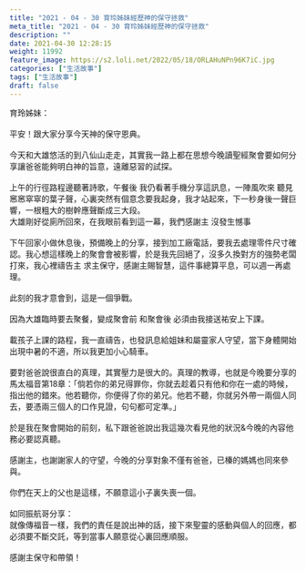 ```yaml
---
title: "2021 - 04 - 30 育玲姊妹經歷神的保守拯救"
meta_title: "2021 - 04 - 30 育玲姊妹經歷神的保守拯救"
description: ""
date: 2021-04-30 12:28:15
weight: 11992
feature_image: https://s2.loli.net/2022/05/18/ORLAHuNPn96K7iC.jpg
categories: ["生活故事"]
tags: ["生活故事"]
draft: false
---
```


育玲姊妹：<br />
<br />
平安！跟大家分享今天神的保守恩典。<br />
<br />
今天和大雄悠活的到八仙山走走，其實我一路上都在思想今晚讀聖經聚會要如何分享讓爸爸能夠明白神的旨意，遠離惡習的試探。<br />
<br />
上午的行徑路程邊聽著詩歌，午餐後 我仍看著手機分享這訊息，一陣風吹來 聽見窸窸窣窣的葉子聲，心裏突然有個意念要我起身，我才站起來，下一秒身後一聲巨響，一根粗大的樹幹應聲斷成三大段。<br />
大雄剛好從廁所回來，在我眼前看到這一幕，我們感謝主 沒發生憾事<br />
<br />
下午回家小做休息後，預備晚上的分享，接到加工廠電話，要我去處理零件尺寸確認。我心想這樣晚上的聚會會被影響，於是我先回絕了，沒多久換對方的強勢老闆打來，我心裡禱告主 求主保守，感謝主賜智慧，這件事總算平息，可以週一再處理。<br />
<br />
此刻的我才意會到，這是一個爭戰。<br />
<br />
因為大雄臨時要去聚餐，變成聚會前 和聚會後 必須由我接送祐安上下課。<br />
<br />
載孩子上課的路程，我一直禱告，也發訊息給姐妹和屬靈家人守望，當下身體開始出現中暑的不適，所以我更加小心騎車。<br />
<br />
要對爸爸說很直白的真理，其實壓力是很大的。真理的教導，也就是今晚要分享的馬太福音第18章：「倘若你的弟兄得罪你，你就去趁着只有他和你在一處的時候，指出他的錯來。他若聽你，你便得了你的弟兄。他若不聽，你就另外帶一兩個人同去，要憑兩三個人的口作見證，句句都可定準。」<br />
<br />
於是我在聚會開始的前刻，私下跟爸爸說出我這幾次看見他的狀況&amp;今晚的內容他務必要認真聽。<br />
<br />
感謝主，也謝謝家人的守望，今晚的分享對象不僅有爸爸，已榛的媽媽也同來參與。<br />
<br />
你們在天上的父也是這樣，不願意這小子裏失喪一個。<br />
<br />
如同振航哥分享：<br />
就像傳福音一樣，我們的責任是說出神的話，接下來聖靈的感動與個人的回應，都必須要不斷交託，等到當事人願意從心裏回應順服。<br />
<br />
感謝主保守和帶領！
        